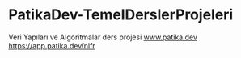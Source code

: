 # PatikaDev-TemelDerslerProjeleri
Veri Yapıları ve Algoritmalar ders projesi
www.patika.dev
https://app.patika.dev/nlfr 
